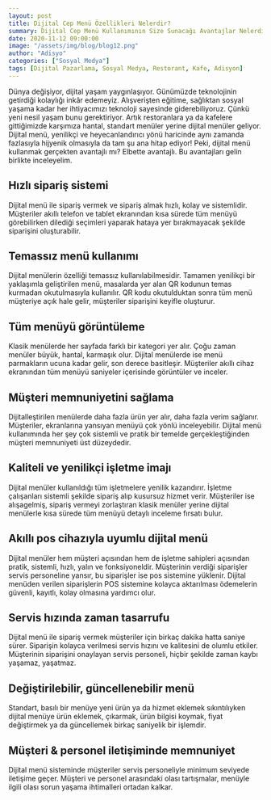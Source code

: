 ```yaml
---
layout: post
title: Dijital Cep Menü Özellikleri Nelerdir?
summary: Dijital Cep Menü Kullanımının Size Sunacağı Avantajlar Nelerdir?
date: 2020-11-12 09:00:00
image: "/assets/img/blog/blog12.png"
author: "Adisyo"
categories: ["Sosyal Medya"]
tags: [Dijital Pazarlama, Sosyal Medya, Restorant, Kafe, Adisyon]
---
```

Dünya değişiyor, dijital yaşam yaygınlaşıyor. Günümüzde teknolojinin getirdiği kolaylığı inkâr edemeyiz. Alışverişten eğitime, sağlıktan sosyal yaşama kadar her ihtiyacımızı teknoloji sayesinde giderebiliyoruz. Çünkü yeni nesil yaşam bunu gerektiriyor. Artık restoranlara ya da kafelere gittiğimizde karşımıza hantal, standart menüler yerine dijital menüler geliyor. Dijital menü, yenilikçi ve heyecanlandırıcı yönü haricinde aynı zamanda fazlasıyla hijyenik olmasıyla da tam şu ana hitap ediyor! Peki, dijital menü kullanmak gerçekten avantajlı mı? Elbette avantajlı. Bu avantajları gelin birlikte inceleyelim.

## Hızlı sipariş sistemi

Dijital menü ile sipariş vermek ve sipariş almak hızlı, kolay ve sistemlidir. Müşteriler akıllı telefon ve tablet ekranından kısa sürede tüm menüyü görebilirken dilediği seçimleri yaparak hataya yer bırakmayacak şekilde siparişini oluşturabilir.

## Temassız menü kullanımı 

Dijital menülerin özelliği temassız kullanılabilmesidir. Tamamen yenilikçi bir yaklaşımla geliştirilen menü, masalarda yer alan QR kodunun temas kurmadan okutulmasıyla kullanılır. QR kodu okutulduktan sonra tüm menü müşteriye açık hale gelir, müşteriler siparişini keyifle oluşturur. 

## Tüm menüyü görüntüleme

Klasik menülerde her sayfada farklı bir kategori yer alır. Çoğu zaman menüler büyük, hantal, karmaşık olur. Dijital menülerde ise menü parmakların ucuna kadar gelir, son derece basitleşir. Müşteriler akıllı cihaz ekranından tüm menüyü saniyeler içerisinde görüntüler ve inceler. 

## Müşteri memnuniyetini sağlama

Dijitalleştirilen menülerde daha fazla ürün yer alır, daha fazla verim sağlanır. Müşteriler, ekranlarına yansıyan menüyü çok yönlü inceleyebilir. Dijital menü kullanımında her şey çok sistemli ve pratik bir temelde gerçekleştiğinden müşteri memnuniyeti üst düzeydedir. 

## Kaliteli ve yenilikçi işletme imajı

Dijital menüler kullanıldığı tüm işletmelere yenilik kazandırır. İşletme çalışanları sistemli şekilde sipariş alıp kusursuz hizmet verir. Müşteriler ise alışagelmiş, sipariş vermeyi zorlaştıran klasik menüler yerine dijital menülerle kısa sürede tüm menüyü detaylı inceleme fırsatı bulur. 

## Akıllı pos cihazıyla uyumlu dijital menü

Dijital menüler hem müşteri açısından hem de işletme sahipleri açısından pratik, sistemli, hızlı, yalın ve fonksiyoneldir. Müşterinin verdiği siparişler servis personeline yansır, bu siparişler ise pos sistemine yüklenir. Dijital menüden verilen siparişlerin POS sistemine kolayca aktarılması ödemelerin güvenli, kayıtlı, kolay olmasına yardımcı olur. 

## Servis hızında zaman tasarrufu 

Dijital menü ile sipariş vermek müşteriler için birkaç dakika hatta saniye sürer. Siparişin kolayca verilmesi servis hızını ve kalitesini de olumlu etkiler. Müşterinin siparişini onaylayan servis personeli, hiçbir şekilde zaman kaybı yaşamaz, yaşatmaz. 

## Değiştirilebilir, güncellenebilir menü 

Standart, basılı bir menüye yeni ürün ya da hizmet eklemek sıkıntılıyken dijital menüye ürün eklemek, çıkarmak, ürün bilgisi koymak, fiyat değiştirmek ya da güncellemek birkaç saniyelik bir işlemdir. 

## Müşteri & personel iletişiminde memnuniyet

Dijital menü sisteminde müşteriler servis personeliyle minimum seviyede iletişime geçer. Müşteri ve personel arasındaki olası tartışmalar, menüyle ilgili olası sorun yaşama ihtimalleri ortadan kalkar. 